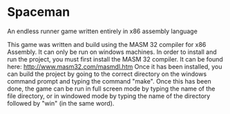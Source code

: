 Spaceman
======

An endless runner game written entirely in x86 assembly language

This game was written and build using the MASM 32 compiler for x86 Assembly. It can only be run on windows machines.
In order to install and run the project, you must first install the MASM 32 compiler. It can be found here:
http://www.masm32.com/masmdl.htm
Once it has been installed, you can build the project by going to the correct directory on the windows command prompt and typing the command "make". Once this has been done, the game can be run in full screen mode by typing the name of the file directory, or in windowed mode by typing the name of the directory followed by "win" (in the same word).

